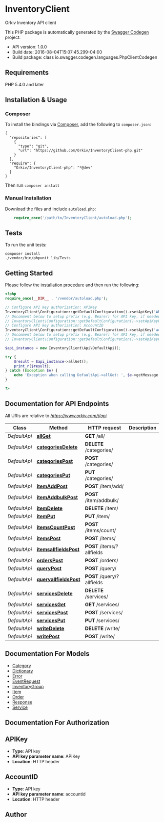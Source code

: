 # InventoryClient
Orkiv Inventory API client

This PHP package is automatically generated by the [Swagger Codegen](https://github.com/swagger-api/swagger-codegen) project:

- API version: 1.0.0
- Build date: 2016-08-04T15:07:45.299-04:00
- Build package: class io.swagger.codegen.languages.PhpClientCodegen

## Requirements

PHP 5.4.0 and later

## Installation & Usage
### Composer

To install the bindings via [Composer](http://getcomposer.org/), add the following to `composer.json`:

```
{
  "repositories": [
    {
      "type": "git",
      "url": "https://github.com/Orkiv/InventoryClient-php.git"
    }
  ],
  "require": {
    "Orkiv/InventoryClient-php": "*@dev"
  }
}
```

Then run `composer install`

### Manual Installation

Download the files and include `autoload.php`:

```php
    require_once('/path/to/InventoryClient/autoload.php');
```

## Tests

To run the unit tests:

```
composer install
./vendor/bin/phpunit lib/Tests
```

## Getting Started

Please follow the [installation procedure](#installation--usage) and then run the following:

```php
<?php
require_once(__DIR__ . '/vendor/autoload.php');

// Configure API key authorization: APIKey
InventoryClient\Configuration::getDefaultConfiguration()->setApiKey('APIKey', 'YOUR_API_KEY');
// Uncomment below to setup prefix (e.g. Bearer) for API key, if needed
// InventoryClient\Configuration::getDefaultConfiguration()->setApiKeyPrefix('APIKey', 'Bearer');
// Configure API key authorization: AccountID
InventoryClient\Configuration::getDefaultConfiguration()->setApiKey('accountid', 'YOUR_API_KEY');
// Uncomment below to setup prefix (e.g. Bearer) for API key, if needed
// InventoryClient\Configuration::getDefaultConfiguration()->setApiKeyPrefix('accountid', 'Bearer');

$api_instance = new InventoryClient\Api\DefaultApi();

try {
    $result = $api_instance->allGet();
    print_r($result);
} catch (Exception $e) {
    echo 'Exception when calling DefaultApi->allGet: ', $e->getMessage(), PHP_EOL;
}

?>
```

## Documentation for API Endpoints

All URIs are relative to *https://www.orkiv.com/i/api*

Class | Method | HTTP request | Description
------------ | ------------- | ------------- | -------------
*DefaultApi* | [**allGet**](docs/Api/DefaultApi.md#allget) | **GET** /all/ | 
*DefaultApi* | [**categoriesDelete**](docs/Api/DefaultApi.md#categoriesdelete) | **DELETE** /categories/ | 
*DefaultApi* | [**categoriesPost**](docs/Api/DefaultApi.md#categoriespost) | **POST** /categories/ | 
*DefaultApi* | [**categoriesPut**](docs/Api/DefaultApi.md#categoriesput) | **PUT** /categories/ | 
*DefaultApi* | [**itemAddPost**](docs/Api/DefaultApi.md#itemaddpost) | **POST** /item/add/ | 
*DefaultApi* | [**itemAddbulkPost**](docs/Api/DefaultApi.md#itemaddbulkpost) | **POST** /item/addbulk/ | 
*DefaultApi* | [**itemDelete**](docs/Api/DefaultApi.md#itemdelete) | **DELETE** /item/ | 
*DefaultApi* | [**itemPut**](docs/Api/DefaultApi.md#itemput) | **PUT** /item/ | 
*DefaultApi* | [**itemsCountPost**](docs/Api/DefaultApi.md#itemscountpost) | **POST** /items/count/ | 
*DefaultApi* | [**itemsPost**](docs/Api/DefaultApi.md#itemspost) | **POST** /items/ | 
*DefaultApi* | [**itemsallfieldsPost**](docs/Api/DefaultApi.md#itemsallfieldspost) | **POST** /items/?allfields | 
*DefaultApi* | [**ordersPost**](docs/Api/DefaultApi.md#orderspost) | **POST** /orders/ | 
*DefaultApi* | [**queryPost**](docs/Api/DefaultApi.md#querypost) | **POST** /query/ | 
*DefaultApi* | [**queryallfieldsPost**](docs/Api/DefaultApi.md#queryallfieldspost) | **POST** /query/?allfields | 
*DefaultApi* | [**servicesDelete**](docs/Api/DefaultApi.md#servicesdelete) | **DELETE** /services/ | 
*DefaultApi* | [**servicesGet**](docs/Api/DefaultApi.md#servicesget) | **GET** /services/ | 
*DefaultApi* | [**servicesPost**](docs/Api/DefaultApi.md#servicespost) | **POST** /services/ | 
*DefaultApi* | [**servicesPut**](docs/Api/DefaultApi.md#servicesput) | **PUT** /services/ | 
*DefaultApi* | [**writeDelete**](docs/Api/DefaultApi.md#writedelete) | **DELETE** /write/ | 
*DefaultApi* | [**writePost**](docs/Api/DefaultApi.md#writepost) | **POST** /write/ | 


## Documentation For Models

 - [Category](docs/Model/Category.md)
 - [Dictionary](docs/Model/Dictionary.md)
 - [Error](docs/Model/Error.md)
 - [EventRequest](docs/Model/EventRequest.md)
 - [InventoryGroup](docs/Model/InventoryGroup.md)
 - [Item](docs/Model/Item.md)
 - [Order](docs/Model/Order.md)
 - [Response](docs/Model/Response.md)
 - [Service](docs/Model/Service.md)


## Documentation For Authorization


## APIKey

- **Type**: API key
- **API key parameter name**: APIKey
- **Location**: HTTP header

## AccountID

- **Type**: API key
- **API key parameter name**: accountid
- **Location**: HTTP header


## Author




